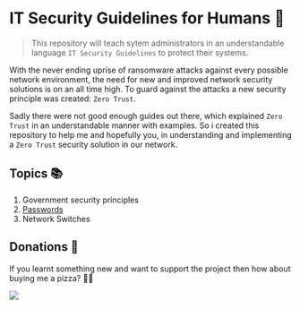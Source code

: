 # IT Security Guidelines for Humans 💂‍
> This repository will teach sytem administrators in an understandable language `IT Security Guidelines` to protect
> their systems.

With the never ending uprise of ransomware attacks against every possible network environment, the need for new and 
improved network security solutions is on an all time high. To guard against the attacks a new security principle was
created: `Zero Trust`.

Sadly there were not good enough guides out there, which explained `Zero Trust` in an understandable manner with
examples. So i created this repository to help me and hopefully you, in understanding and implementing a `Zero Trust`
security solution in our network.

## Topics 📚
1. Government security principles
2. [Passwords](/Topics/Passwords.md)
3. Network Switches


## Donations :pizza:
If you learnt something new and want to support the project then how about buying me a pizza? :pizza::yellow_heart:

<a href="https://www.buymeacoffee.com/Neocky"><img src="https://img.buymeacoffee.com/button-api/?text=Buy me a pizza&
emoji=🍕&slug=Neocky&button_colour=FF5F5F&font_colour=ffffff&font_family=Poppins&outline_colour=000000&
coffee_colour=FFDD00" /></a>

